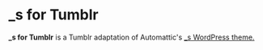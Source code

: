 _s for Tumblr
=============

**_s for Tumblr** is a Tumblr adaptation of Automattic's [_s WordPress theme.](https://github.com/Automattic/_s)

